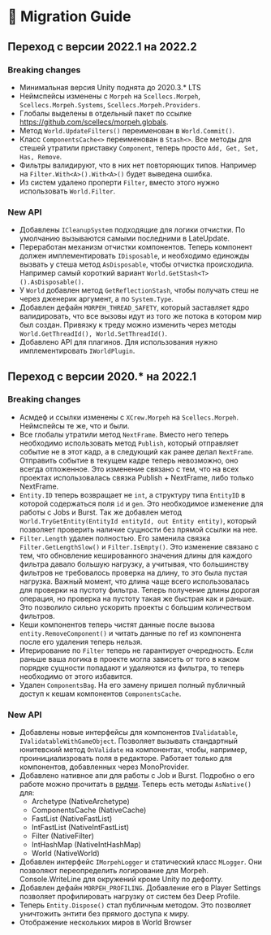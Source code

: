 # 🚀 Migration Guide  
## Переход с версии 2022.1 на 2022.2

### Breaking changes
* Минимальная версия Unity поднята до 2020.3.* LTS
* Неймспейсы изменены с `Morpeh` на `Scellecs.Morpeh`, `Scellecs.Morpeh.Systems`, `Scellecs.Morpeh.Providers`.
* Глобалы выделены в отдельный пакет по ссылке https://github.com/scellecs/morpeh.globals.
* Метод `World.UpdateFilters()` переименован в `World.Commit()`.
* Класс `ComponentsCache<>` переименован в `Stash<>`. Все методы для стешей утратили приставку `Component`, теперь просто `Add, Get, Set, Has, Remove`.
* Фильтры валидируют, что в них нет повторяющих типов. Например на `Filter.With<A>().With<A>()` будет выведена ошибка.
* Из систем удалено проперти `Filter`, вместо этого нужно использовать `World.Filter`.

### New API
* Добавлены `ICleanupSystem` подходящие для логики отчистки. По умолчанию вызываются самыми последними в LateUpdate.
* Переработан механизм отчистки компонентов. Теперь компонент должен имплементировать `IDisposable`, и необходимо единожды вызвать у стеша метод `AsDisposable`, чтобы отчистка происходила. Например самый короткий вариант `World.GetStash<T>().AsDisposable()`.
* У `World` добавлен метод `GetReflectionStash`, чтобы получать стеш не через дженерик аргумент, а по `System.Type`.
* Добавлен дефайн `MORPEH_THREAD_SAFETY`, который заставляет ядро валидировать, что все вызовы идут из того же потока в котором мир был создан. Привязку к треду можно изменить через методы `World.GetThreadId(), World.SetThreadId()`.
* Добавлено API для плагинов. Для использования нужно имплементировать `IWorldPlugin`.

## Переход с версии 2020.* на 2022.1

### Breaking changes  
* Асмдеф и ссылки изменены с `XCrew.Morpeh` на `Scellecs.Morpeh`. Неймспейсы те же, что и были.
* Все глобалы утратили метод `NextFrame`.  Вместо него теперь необходимо использовать метод `Publish`, который отправляет событие не в этот кадр, а в следующий как ранее делал `NextFrame`. Отправить событие в текущем кадре теперь невозможно, оно всегда отложенное. Это изменение связано с тем, что на всех проектах использовалась связка Publish + NextFrame, либо только NextFrame.
* `Entity.ID` теперь возвращает не `int`, а структуру типа `EntityID` в которой содержаться поля `id` и `gen`. Это необходимое изменение для работы с Jobs и Burst. Так же добавлен метод `World.TryGetEntity(EntityId entityId, out Entity entity)`, который позволяет проверить наличие сущности без прямой ссылки на нее.
* `Filter.Length` удален полностью. Его заменила связка `Filter.GetLengthSlow()` и `Filter.IsEmpty()`. Это изменение связано с тем, что обновление кешированного значения длины для каждого фильтра давало большую нагрузку, а учитывая, что большинству фильтров не требовалось проверка на длину, то это была пустая нагрузка. Важный момент, что длина чаще всего использовалась для проверки на пустоту фильтра. Теперь получение длины дорогая операция, но проверка на пустоту такая же быстрая как и раньше. Это позволило сильно ускорить проекты с большим количеством фильтров.
* Кеши компонентов теперь чистят данные после вызова `entity.RemoveComponent()` и читать данные по ref из компонента после его удаления теперь нельзя.
* Итерирование по `Filter` теперь не гарантирует очередность. Если раньше ваша логика в проекте могла зависеть от того в каком порядке сущности попадают и удаляются из фильтра, то теперь необходимо от этого избавится.
* Удален `ComponentsBag`. На его замену пришел полный публичный доступ к кешам компонентов `ComponentsCache`.

### New API  
* Добавлены новые интерфейсы для компонентов `IValidatable`, `IValidatableWithGameObject`. Позволяет вызывать стандартный юнитевский метод `OnValidate` на компонентах, чтобы, например, проинициализровать поля в редакторе. Работает только для компонентов, добавленных через MonoProvider.
* Добавлено нативное апи для работы с Job и Burst. Подробно о его работе можно прочитать в [ридми](README.md#unity-jobs-and-burst). Теперь есть методы `AsNative()` для:
  * Archetype (NativeArchetype)
  * ComponentsCache (NativeCache)
  * FastList (NativeFastList)
  * IntFastList (NativeIntFastList)
  * Filter (NativeFilter)
  * IntHashMap (NativeIntHashMap)
  * World (NativeWorld)
* Добавлен интерфейс `IMorpehLogger` и статический класс `MLogger`. Они позволяют переопределить логирование для Morpeh. Console.WriteLine для окружений кроме Unity по дефолту.
* Добавлен дефайн `MORPEH_PROFILING`. Добавление его в Player Settings позволяет профилировать нагрузку от систем без Deep Profile.
* Теперь `Entity.Dispose()` стал публичным методом. Это позволяет уничтожить энтити без прямого доступа к миру.
* Отображение нескольких миров в World Browser


